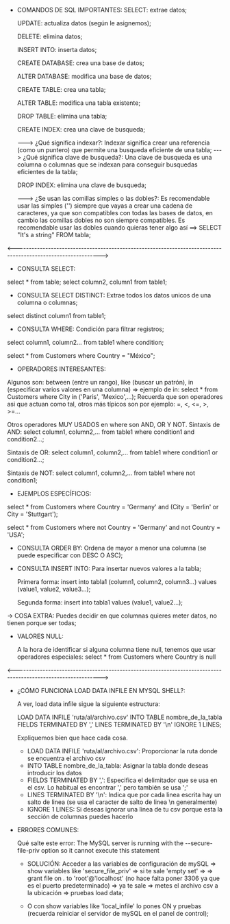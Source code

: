 - COMANDOS DE SQL IMPORTANTES:
   SELECT: extrae datos;
   
   UPDATE: actualiza datos (según le asignemos);
   
   DELETE: elimina datos;
   
   INSERT INTO: inserta datos;
   
   CREATE DATABASE: crea una base de datos;
   
   ALTER DATABASE: modifica una base de datos;
   
   CREATE TABLE: crea una tabla;
   
   ALTER TABLE: modifica una tabla existente;
   
   DROP TABLE: elimina una tabla;
   
   CREATE INDEX: crea una clave de busqueda;

   ---> ¿Qué significa indexar?: Indexar significa crear una referencia (como un puntero) que permite una busqueda eficiente de una tabla;
   ---> ¿Qué significa clave de busqueda?: Una clave de busqueda es una columna o columnas que se indexan para conseguir busquedas eficientes de la tabla;
   
   DROP INDEX: elimina una clave de busqueda;

   ---> ¿Se usan las comillas simples o las dobles?: Es recomendable usar las simples ('') siempre que vayas a crear una cadena de caracteres, ya que son compatibles con todas las bases de datos,
        en cambio las comillas dobles no son siempre compatibles. Es recomendable usar las dobles cuando quieras tener algo así ==> SELECT "It's a string" FROM tabla;

<------------------------------------------------------------------------------------------------------------->

   - CONSULTA SELECT: 
   
   select * from table;
   select column2, column1 from table1;

   - CONSULTA SELECT DISTINCT: Extrae todos los datos unicos de una columna o columnas;

   select distinct column1 from table1;

   - CONSULTA WHERE: Condición para filtrar registros;

   select column1, column2... from table1 where condition;

   select * from Customers where Country = "México";

   - OPERADORES INTERESANTES:

   Algunos son: between (entre un rango), like (buscar un patrón), in (especificar varios valores en una columna) => ejemplo de in: select * from Customers where City in ('Paris', 'Mexico',...);
   Recuerda que son operadores asi que actuan como tal, otros más típicos son por ejemplo: =, <, <=, >, >=...

   Otros operadores MUY USADOS en where son AND, OR Y NOT.
   Sintaxis de AND: select column1, column2,... from table1 where condition1 and condition2...;

   Sintaxis de OR: select column1, column2,... from table1 where condition1 or condition2...;

   Sintaxis de NOT: select column1, column2,... from table1 where not condition1;

   - EJEMPLOS ESPECÍFICOS:
     
   select * from Customers where Country = 'Germany' and (City = 'Berlin' or City = 'Stuttgart');

   select * from Customers where not Country = 'Germany' and not Country = 'USA';

   - CONSULTA ORDER BY: Ordena de mayor a menor una columna (se puede especificar con DESC O ASC);

   - CONSULTA INSERT INTO: Para insertar nuevos valores a la tabla;

     Primera forma: insert into tabla1 (column1, column2, column3...) values (value1, value2, value3...);
     
     Segunda forma: insert into tabla1 values (value1, value2...);

   -> COSA EXTRA: Puedes decidir en que columnas quieres meter datos, no tienen porque ser todas;

   - VALORES NULL:

     A la hora de identificar si alguna columna tiene null, tenemos que usar operadores especiales:
     select * from Customers where Country is null

<------------------------------------------------------------------------------------------------------------->

   - ¿CÓMO FUNCIONA LOAD DATA INFILE EN MYSQL SHELL?:

     A ver, load data infile sigue la siguiente estructura:
     
     LOAD DATA INFILE 'ruta/al/archivo.csv'
     INTO TABLE nombre_de_la_tabla
     FIELDS TERMINATED BY ','
     LINES TERMINATED BY '\n'
     IGNORE 1 LINES;

     Expliquemos bien que hace cada cosa.

     - LOAD DATA INFILE 'ruta/al/archivo.csv': Proporcionar la ruta donde se encuentra el archivo csv
     - INTO TABLE nombre_de_la_tabla: Asignar la tabla donde deseas introducir los datos
     - FIELDS TERMINATED BY ',': Especifica el delimitador que se usa en el csv. Lo habitual es encontrar ',' pero también se usa ';'
     - LINES TERMINATED BY '\n': Indica que por cada linea escrita hay un salto de linea (se usa el caracter de salto de linea \n generalmente)
     - IGNORE 1 LINES: Si deseas ignorar una linea de tu csv porque esta la sección de columnas puedes hacerlo

   - ERRORES COMUNES:

       Qué salte este error: The MySQL server is running with the --secure-file-priv option so it cannot execute this statement

     - SOLUCIÓN: Acceder a las variables de configuración de mySQL => show variables like 'secure_file_priv' => si te sale 'empty set' =>
       => grant file on *.* to 'root'@'localhost' (no hace falta poner 3306 ya que es el puerto predeterminado) => ya te sale => metes
       el archivo csv a la ubicación => pruebas load data;

     - O con show variables like 'local_infile' lo pones ON y pruebas (recuerda reiniciar el servidor de mySQL en el panel de control);
